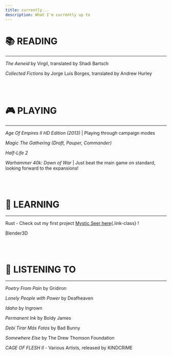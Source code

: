 ```yaml
---
title: currently...
description: What I'm currently up to
---
```


# 📚 **READING** 
---
*The Aeneid* by Virgil, translated by Shadi Bartsch

*Collected Fictions* by Jorge Luis Borges, translated by Andrew Hurley


<br><br>

# 🎮 **PLAYING**
--------------------------------
*Age Of Empires II HD Edition (2013)* | Playing through campaign modes

*Magic The Gathering (Draft, Pauper, Commander)*

*Half-Life 2*

*Warhammer 40k: Dawn of War* | Just beat the main game on standard, looking forward to the expansions!


<br><br>
# 📝 **LEARNING**

---
Rust - Check out my first project [Mystic Seer here](https://github.com/benjamingoodheart/mystic-seer){.link-class} !

Blender3D

<br><br>
# 🎵 **LISTENING TO**

---
*Poetry From Pain* by Gridiron

*Lonely People with Power* by Deafheaven

*Idaho* by Ingrown

*Permanent Ink* by Boldy James

*Debí Tirar Más Fotos* by Bad Bunny

*Somewhere Else* by The Drew Thomson Foundation

*CAGE OF FLESH II* - Various Artists, released by KINDCRIME
